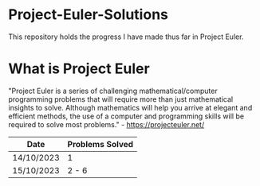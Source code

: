 # Project-Euler-Solutions
This repository holds the progress I have made thus far in Project Euler. 


# What is Project Euler 
"Project Euler is a series of challenging mathematical/computer programming problems that will require more than just mathematical insights to solve. Although mathematics will help you arrive at elegant and efficient methods, the use of a computer and programming skills will be required to solve most problems." - https://projecteuler.net/


|Date  |Problems Solved | 
|---| --- |
|14/10/2023 | 1| 
|15/10/2023| 2 - 6| 


